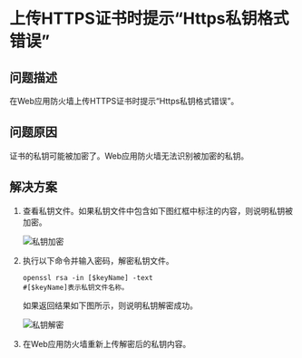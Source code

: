 # 上传HTTPS证书时提示“Https私钥格式错误”

## 问题描述

在Web应用防火墙上传HTTPS证书时提示“Https私钥格式错误”。

## 问题原因

证书的私钥可能被加密了。Web应用防火墙无法识别被加密的私钥。

## 解决方案

1.  查看私钥文件。如果私钥文件中包含如下图红框中标注的内容，则说明私钥被加密。

    ![私钥加密](https://static-aliyun-doc.oss-accelerate.aliyuncs.com/assets/img/zh-CN/3957385951/p8006.png)

2.  执行以下命令并输入密码，解密私钥文件。

    ```
    openssl rsa -in [$keyName] -text
    #[$keyName]表示私钥文件名称。
    ```

    如果返回结果如下图所示，则说明私钥解密成功。

    ![私钥解密](https://static-aliyun-doc.oss-accelerate.aliyuncs.com/assets/img/zh-CN/3957385951/p8007.png)

3.  在Web应用防火墙重新上传解密后的私钥内容。

